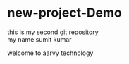 # new-project-Demo
this is my second  git repository
<br>
my name sumit kumar</br>
<p>welcome to aarvy technology</p>